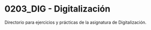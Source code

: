 # 0203_DIG - Digitalización

Directorio para ejercicios y prácticas de la asignatura de Digitalización.